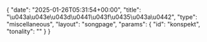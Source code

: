 {
    "date": "2025-01-26T05:31:54+00:00",
    "title": "\u043a\u043e\u043d\u0441\u043f\u0435\u043a\u0442",
    "type": "miscellaneous",
    "layout": "songpage",
    "params": {
        "id": "konspekt",
        "tonality": ""
    }
}